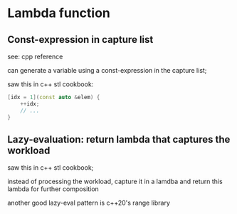 # Lambda function

## Const-expression in capture list

see: cpp reference

can generate a variable using a const-expression in the 
capture list;

saw this in c++ stl cookbook:

```c++
[idx = 1](const auto &elem) {
    ++idx;
    // ...
}
```

## Lazy-evaluation: return lambda that captures the workload

saw this in c++ stl cookbook;

instead of processing the workload, capture it in a lamdba
and return this lambda for further composition

another good lazy-eval pattern is c++20's range library
